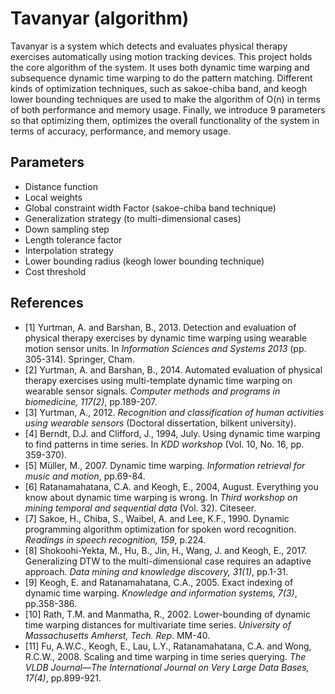# Tavanyar (algorithm)

Tavanyar is a system which detects and evaluates physical therapy exercises automatically using motion tracking devices.
This project holds the core algorithm of the system. It uses both dynamic time warping and subsequence dynamic time
warping to do the pattern matching. Different kinds of optimization techniques, such as sakoe-chiba band, and keogh lower
bounding techniques are used to make the algorithm of O(n) in terms of both performance and memory usage. Finally, we
introduce 9 parameters so that optimizing them, optimizes the overall functionality of the system in terms of accuracy,
performance, and memory usage.

## Parameters

- Distance function
- Local weights
- Global constraint width Factor (sakoe-chiba band technique)
- Generalization strategy (to multi-dimensional cases)
- Down sampling step
- Length tolerance factor
- Interpolation strategy
- Lower bounding radius (keogh lower bounding technique)
- Cost threshold

## References

- [1] Yurtman, A. and Barshan, B., 2013. Detection and evaluation of physical therapy exercises by dynamic time warping using wearable motion sensor units. In *Information Sciences and Systems 2013* (pp. 305-314). Springer, Cham.
- [2] Yurtman, A. and Barshan, B., 2014. Automated evaluation of physical therapy exercises using multi-template dynamic time warping on wearable sensor signals. *Computer methods and programs in biomedicine, 117(2)*, pp.189-207.
- [3] Yurtman, A., 2012. *Recognition and classification of human activities using wearable sensors* (Doctoral dissertation, bilkent university).
- [4] Berndt, D.J. and Clifford, J., 1994, July. Using dynamic time warping to find patterns in time series. In *KDD workshop* (Vol. 10, No. 16, pp. 359-370).
- [5] Müller, M., 2007. Dynamic time warping. *Information retrieval for music and motion*, pp.69-84.
- [6] Ratanamahatana, C.A. and Keogh, E., 2004, August. Everything you know about dynamic time warping is wrong. In *Third workshop on mining temporal and sequential data* (Vol. 32). Citeseer.
- [7] Sakoe, H., Chiba, S., Waibel, A. and Lee, K.F., 1990. Dynamic programming algorithm optimization for spoken word recognition. *Readings in speech recognition, 159*, p.224.
- [8] Shokoohi-Yekta, M., Hu, B., Jin, H., Wang, J. and Keogh, E., 2017. Generalizing DTW to the multi-dimensional case requires an adaptive approach. *Data mining and knowledge discovery, 31(1)*, pp.1-31.
- [9] Keogh, E. and Ratanamahatana, C.A., 2005. Exact indexing of dynamic time warping. *Knowledge and information systems, 7(3)*, pp.358-386.
- [10] Rath, T.M. and Manmatha, R., 2002. Lower-bounding of dynamic time warping distances for multivariate time series. *University of Massachusetts Amherst, Tech. Rep*. MM-40.
- [11] Fu, A.W.C., Keogh, E., Lau, L.Y., Ratanamahatana, C.A. and Wong, R.C.W., 2008. Scaling and time warping in time series querying. *The VLDB Journal—The International Journal on Very Large Data Bases, 17(4)*, pp.899-921.